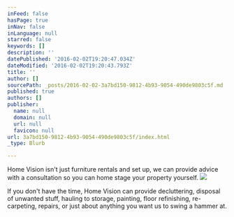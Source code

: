 ```yaml
---
inFeed: false
hasPage: true
inNav: false
inLanguage: null
starred: false
keywords: []
description: ''
datePublished: '2016-02-02T19:20:47.034Z'
dateModified: '2016-02-02T19:20:43.793Z'
title: ''
author: []
sourcePath: _posts/2016-02-02-3a7bd150-9812-4b93-9054-490de9803c5f.md
published: true
authors: []
publisher:
  name: null
  domain: null
  url: null
  favicon: null
url: 3a7bd150-9812-4b93-9054-490de9803c5f/index.html
_type: Blurb

---
```

Home Vision isn't just furniture rentals and set up, we can provide advice with a consultation so you can home stage your property yourself.
![](https://s3-us-west-2.amazonaws.com/the-grid-img/p/6a2a2e2707cc3ccace9062864d0ea8e5cc5a1973.jpg)

If you don't have the time, Home Vision can provide decluttering, disposal of unwanted stuff, hauling to storage, painting, floor refinishing, re-carpeting, repairs, or just about anything you want us to swing a hammer at.